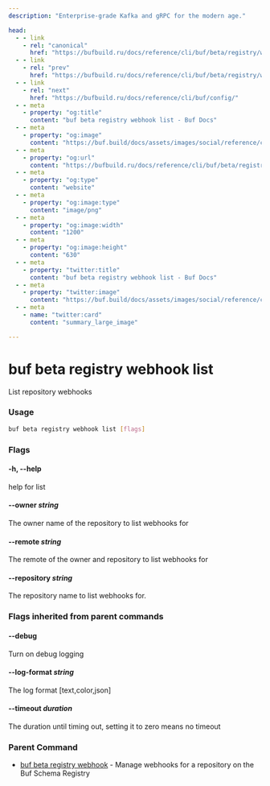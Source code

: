 ```yaml
---
description: "Enterprise-grade Kafka and gRPC for the modern age."

head:
  - - link
    - rel: "canonical"
      href: "https://bufbuild.ru/docs/reference/cli/buf/beta/registry/webhook/list/"
  - - link
    - rel: "prev"
      href: "https://bufbuild.ru/docs/reference/cli/buf/beta/registry/webhook/delete/"
  - - link
    - rel: "next"
      href: "https://bufbuild.ru/docs/reference/cli/buf/config/"
  - - meta
    - property: "og:title"
      content: "buf beta registry webhook list - Buf Docs"
  - - meta
    - property: "og:image"
      content: "https://buf.build/docs/assets/images/social/reference/cli/buf/beta/registry/webhook/list.png"
  - - meta
    - property: "og:url"
      content: "https://bufbuild.ru/docs/reference/cli/buf/beta/registry/webhook/list/"
  - - meta
    - property: "og:type"
      content: "website"
  - - meta
    - property: "og:image:type"
      content: "image/png"
  - - meta
    - property: "og:image:width"
      content: "1200"
  - - meta
    - property: "og:image:height"
      content: "630"
  - - meta
    - property: "twitter:title"
      content: "buf beta registry webhook list - Buf Docs"
  - - meta
    - property: "twitter:image"
      content: "https://buf.build/docs/assets/images/social/reference/cli/buf/beta/registry/webhook/list.png"
  - - meta
    - name: "twitter:card"
      content: "summary_large_image"

---
```


# buf beta registry webhook list

List repository webhooks

### Usage

```sh
buf beta registry webhook list [flags]
```

### Flags

#### \-h, --help

help for list

#### \--owner _string_

The owner name of the repository to list webhooks for

#### \--remote _string_

The remote of the owner and repository to list webhooks for

#### \--repository _string_

The repository name to list webhooks for.

### Flags inherited from parent commands

#### \--debug

Turn on debug logging

#### \--log-format _string_

The log format \[text,color,json\]

#### \--timeout _duration_

The duration until timing out, setting it to zero means no timeout

### Parent Command

- [buf beta registry webhook](../) - Manage webhooks for a repository on the Buf Schema Registry
